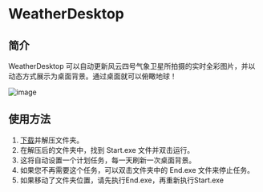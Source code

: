 # WeatherDesktop

## 简介

WeatherDesktop 可以自动更新风云四号气象卫星所拍摄的实时全彩图片，并以动态方式展示为桌面背景。通过桌面就可以俯瞰地球！

![image](https://github.com/superdun/WeatherDesktop/assets/12810367/23be6146-043d-4220-8a85-9d36b188f481)

## 使用方法

1. [下载](https://github.com/superdun/WeatherDesktop/releases/download/1.0.1/WeatherDesktop.7z)并解压文件夹。
2. 在解压后的文件夹中，找到 Start.exe 文件并双击运行。
3. 这将自动设置一个计划任务，每一天刷新一次桌面背景。
4. 如果您不再需要这个任务，可以双击文件夹中的 End.exe 文件来停止任务。
5. 如果移动了文件夹位置，请先执行End.exe，再重新执行Start.exe


